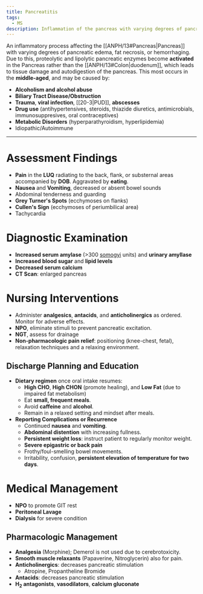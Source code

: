 ```yaml
---
title: Pancreatitis
tags:
  - MS
description: Inflammation of the pancreas with varying degrees of pancreatic edema, fat necrosis, or hemorrhaging.
---
```

An inflammatory process affecting the [[ANPH/13#Pancreas|Pancreas]] with varying degrees of pancreatic edema, fat necrosis, or hemorrhaging. Due to this, proteolytic and lipolytic pancreatic enzymes become **activated** in the Pancreas rather than the [[ANPH/13#Colon|duodenum]], which leads to tissue damage and autodigestion of the pancreas. This most occurs in the **middle-aged**, and may be caused by:
- **Alcoholism and alcohol abuse**
- **Biliary Tract Disease/Obstruction**
- **Trauma**, **viral infection**, [[20-3|PUD]], **abscesses**
- **Drug use** (antihypertensives, steroids, thiazide diuretics, antimicrobials, immunosuppresives, oral contraceptives)
- **Metabolic Disorders** (hyperparathyroidism, hyperlipidemia)
- Idiopathic/Autoimmune
___
# Assessment Findings
- **Pain** in the **LUQ** radiating to the back, flank, or substernal areas accompanied by **DOB**. Aggravated by **eating**.
- **Nausea** and **Vomiting**, decreased or absent bowel sounds
- Abdominal tenderness and guarding
- **Grey Turner's Spots** (ecchymoses on flanks)
- **Cullen's Sign** (ecchymoses of periumbilical area)
- Tachycardia
# Diagnostic Examination
- **Increased serum amylase** (>300 [somogyi](https://www.whonamedit.com/synd.cfm/2068.html) units) and **urinary amyllase**
- **Increased blood sugar** and **lipid levels**
- **Decreased serum calcium**
- **CT Scan**: enlarged pancreas
# Nursing Interventions
- Administer **analgesics**, **antacids**, and **anticholinergics** as ordered. Monitor for adverse effects.
- **NPO**, eliminate stimuli to prevent pancreatic excitation.
- **NGT**, assess for drainage
- **Non-pharmacologic pain relief**: positioning (knee-chest, fetal), relaxation techniques and a relaxing environment.
## Discharge Planning and Education
- **Dietary regimen** once oral intake resumes:
	- **High CHO**, **High CHON** (promote healing), and **Low Fat** (due to impaired fat metabolism)
	- Eat **small, frequent meals**.
	- Avoid **caffeine** and **alcohol**.
	- Remain in a relaxed setting and mindset after meals.
- **Reporting Complications or Recurrence**
	- Continued **nausea** and **vomiting**.
	- **Abdominal distention** with increasing fullness.
	- **Persistent weight loss**: instruct patient to regularly monitor weight.
	- **Severe epigastric or back pain**
	- Frothy/foul-smelling bowel movements.
	- Irritability, confusion, **persistent elevation of temperature for two days**.
# Medical Management
- **NPO** to promote GIT rest
- **Peritoneal Lavage**
- **Dialysis** for severe condition
## Pharmacologic Management
- **Analgesia** (Morphine); Demerol is not used due to cerebrotoxicity.
- **Smooth muscle relaxants** (Papaverine, Nitroglycerin) also for pain.
- **Anticholinergics**: decreases pancreatic stimulation
	- Atropine, Propantheline Bromide
- **Antacids**: decreases pancreatic stimulation
- <strong>H<sub>2</sub> antagonists</strong>, **vasodilators**, **calcium gluconate**
